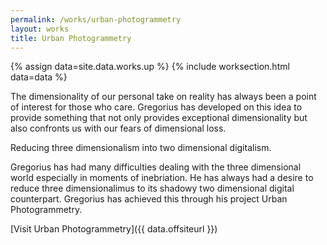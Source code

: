 ```yaml
---
permalink: /works/urban-photogrammetry
layout: works
title: Urban Photogrammetry
---
```


{% assign data=site.data.works.up %}
{% include worksection.html data=data %}

The dimensionality of our personal take on reality has always been a point of interest for those who care. Gregorius has developed on this idea to provide something that not only provides exceptional dimensionality but also confronts us with our fears of dimensional loss.

Reducing three dimensionalism into two dimensional digitalism.

Gregorius has had many difficulties dealing with the three dimensional world especially in moments of inebriation. He has always had a desire to reduce three dimensionalimus to its shadowy two dimensional digital counterpart. Gregorius has achieved this through his project Urban Photogrammetry.

[Visit Urban Photogrammetry]({{ data.offsiteurl }})
